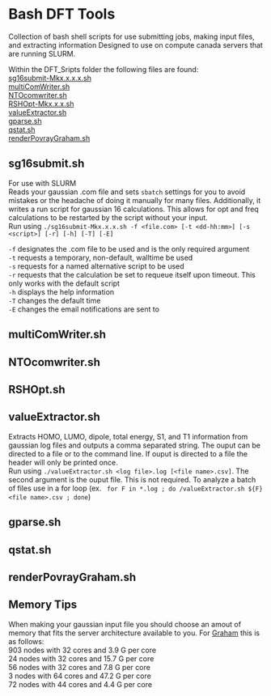 # Bash DFT Tools
Collection of bash shell scripts for use submitting jobs, making input files, and extracting information
Designed to use on compute canada servers that are running SLURM.  

Within the DFT_Sripts folder the following files are found:  
[sg16submit-Mkx.x.x.x.sh](#sg16submitsh)  
[multiComWriter.sh](#multicomwritersh)  
[NTOcomwriter.sh](#ntocomwritersh)  
[RSHOpt-Mkx.x.x.sh](#rshoptsh)  
[valueExtractor.sh](#valueextractorsh)    
[gparse.sh](#gparsesh)  
[qstat.sh](#qstatsh)  
[renderPovrayGraham.sh](#renderpovraygrahamsh)  

## sg16submit.sh
For use with SLURM  
Reads your gaussian .com file and sets `sbatch` settings for you to avoid mistakes or the headache of doing it manually for many files. 
Additionally, it writes a run script for gaussian 16 calculations. This allows for opt and freq calculations to be restarted by the script without your input.    
Run using `./sg16submit-Mkx.x.x.sh -f <file.com> [-t <dd-hh:mm>] [-s <script>] [-r] [-h] [-T] [-E]`

`-f` designates the .com file to be used and is the only required argument  
`-t` requests a temporary, non-default, walltime be used  
`-s` requests for a named alternative script to be used  
`-r` requests that the calculation be set to requeue itself upon timeout. This only works with the default script  
`-h` displays the help information  
`-T` changes the default time  
`-E` changes the email notifications are sent to  

## multiComWriter.sh  

## NTOcomwriter.sh  

## RSHOpt.sh  

## valueExtractor.sh    
Extracts HOMO, LUMO, dipole, total energy, S1, and T1 information from gaussian log files and outputs a comma separated string. The ouput can be directed to a file or to the command line. If ouput is directed to a file the header will only be printed once.  
Run using `./valueExtractor.sh <log file>.log [<file name>.csv]`. The second argument is the ouput file. This is not required. 
To analyze a batch of files use in a for loop (ex. ` for F in *.log ; do /valueExtractor.sh ${F} <file name>.csv ; done`)  

## gparse.sh  

## qstat.sh  

## renderPovrayGraham.sh

## Memory Tips  
When making your gaussian input file you should choose an amout of memory that fits the server architecture available to you. For [Graham](https://docs.computecanada.ca/wiki/Graham) this is as follows:  
903 nodes with 32 cores and 3.9 G per core  
24 nodes with 32 cores and 15.7 G per core  
56 nodes with 32 cores and 7.8 G per core  
3 nodes with 64 cores and 47.2 G per core  
72 nodes with 44 cores and 4.4 G per core  
